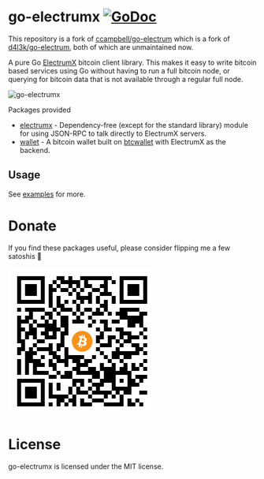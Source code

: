 # go-electrumx [![GoDoc](https://godoc.org/github.com/FryDay/go-electrumx/electrumx?status.svg)](https://godoc.org/github.com/FryDay/go-electrumx/electrumx)

This repository is a fork of [ccampbell/go-electrum](https://github.com/ccampbell/go-electrum) which is a fork of [d4l3k/go-electrum](https://github.com/d4l3k/go-electrum), both of which are unmaintained now.

A pure Go [ElectrumX](https://electrumx.readthedocs.io/) bitcoin client library. This makes it easy to write bitcoin based services using Go without having to run a full bitcoin node, or querying for bitcoin data that is not available through a regular full node. 

![go-electrumx](/media/logo.png)

Packages provided

- [electrumx](https://godoc.org/github.com/FryDay/go-electrumx/electrumx) - Dependency-free (except for the standard library) module for using JSON-RPC to talk directly to ElectrumX servers.
- [wallet](https://godoc.org/github.com/FryDay/go-electrumx/wallet) - A bitcoin wallet built on [btcwallet](https://github.com/btcsuite/btcwallet) with ElectrumX as the backend.

## Usage

See [examples](https://github.com/FryDay/go-electrumx/tree/master/examples) for more.

# Donate

If you find these packages useful, please consider flipping me a few satoshis :hugs:

<img src="https://github.com/FryDay/go-electrumx/raw/master/media/qr.png" alt="bc1qtsh9vfy2xc5n972lhh0rezkj0ny7kjktwsrl6z" title="bc1qtsh9vfy2xc5n972lhh0rezkj0ny7kjktwsrl6z" width="300px" />

# License

go-electrumx is licensed under the MIT license.
